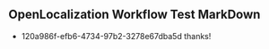 ## OpenLocalization Workflow Test MarkDown
* 120a986f-efb6-4734-97b2-3278e67dba5d 
thanks!<!--HONumber=Mar16_HO3-->